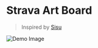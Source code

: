 # Strava Art Board

> Inspired by [Sisu](https://www.instagram.com/p/BeJC2k6ncft/)

![Demo Image](https://i.imgur.com/xiGU7GI.png)
